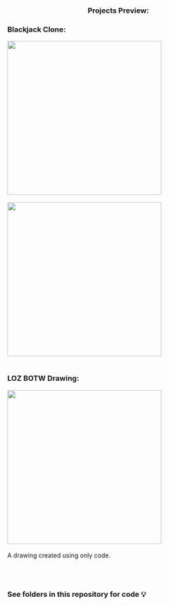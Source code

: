 <h3 align="center">Projects Preview:</h3>

<h3 align="left">Blackjack Clone:</h3>
<p align="left">
  <img align="left" height="350px" height=auto src="https://drive.google.com/uc?export=view&id=1sfv2rkbGMJ3ekmvgls3Ma5vzhIEuHA4-"> <br />
  <BR CLEAR=ALL />
  <br>
  <img align="left" height="350px" height=auto src="https://drive.google.com/uc?export=view&id=1y0kUCoTuEbbLI6ky6B214qxoWXIPSGJn"> <br />
  <BR CLEAR=ALL />
  <br>
</p>

<h3 align="left">LOZ BOTW Drawing:</h3>
<p align="left">
  <img align="left" height="350px" height=auto src="https://drive.google.com/uc?export=view&id=1411BxG-B_WqVkUJl7glSNmCx3EPjWr54"> <br />
  <BR CLEAR=ALL />
  <br>
  A drawing created using only code.
</p>

<BR CLEAR=ALL />
<br>
<h3 align="left">See folders in this repository for code 💡</h3>
